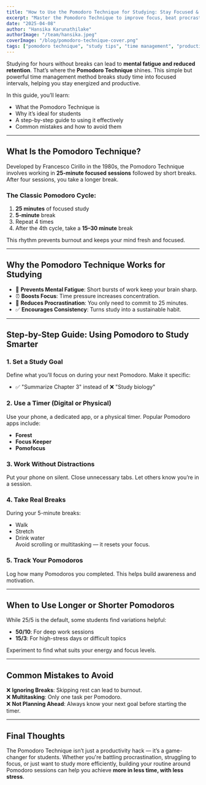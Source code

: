 ```yaml
---
title: "How to Use the Pomodoro Technique for Studying: Stay Focused & Avoid Burnout"
excerpt: "Master the Pomodoro Technique to improve focus, beat procrastination, and study in short, effective bursts. Perfect for students and exam prep."
date: "2025-04-08"
author: "Hansika Karunathilake"
authorImage: "/team/hansika.jpeg"
coverImage: "/blog/pomodoro-technique-cover.png"
tags: ["pomodoro technique", "study tips", "time management", "productivity", "study tools"]
---
```




Studying for hours without breaks can lead to **mental fatigue and reduced retention**. That’s where the **Pomodoro Technique** shines. This simple but powerful time management method breaks study time into focused intervals, helping you stay energized and productive.

In this guide, you’ll learn:  
- What the Pomodoro Technique is  
- Why it’s ideal for students  
- A step-by-step guide to using it effectively  
- Common mistakes and how to avoid them  

---

## What Is the Pomodoro Technique?  

Developed by Francesco Cirillo in the 1980s, the Pomodoro Technique involves working in **25-minute focused sessions** followed by short breaks. After four sessions, you take a longer break.

### The Classic Pomodoro Cycle:  
1. **25 minutes** of focused study  
2. **5-minute** break  
3. Repeat 4 times  
4. After the 4th cycle, take a **15–30 minute** break  

This rhythm prevents burnout and keeps your mind fresh and focused.

---

## Why the Pomodoro Technique Works for Studying  

- 🧠 **Prevents Mental Fatigue**: Short bursts of work keep your brain sharp.  
- ⏰ **Boosts Focus**: Time pressure increases concentration.  
- 🚫 **Reduces Procrastination**: You only need to commit to 25 minutes.  
- ✅ **Encourages Consistency**: Turns study into a sustainable habit.  

---

## Step-by-Step Guide: Using Pomodoro to Study Smarter  

### 1. Set a Study Goal  
Define what you’ll focus on during your next Pomodoro. Make it specific:  
- ✅ "Summarize Chapter 3" instead of ❌ "Study biology"

### 2. Use a Timer (Digital or Physical)  
Use your phone, a dedicated app, or a physical timer. Popular Pomodoro apps include:  
- **Forest**  
- **Focus Keeper**  
- **Pomofocus**  

### 3. Work Without Distractions  
Put your phone on silent. Close unnecessary tabs. Let others know you’re in a session.

### 4. Take Real Breaks  
During your 5-minute breaks:  
- Walk  
- Stretch  
- Drink water  
Avoid scrolling or multitasking — it resets your focus.

### 5. Track Your Pomodoros  
Log how many Pomodoros you completed. This helps build awareness and motivation.

---

## When to Use Longer or Shorter Pomodoros  

While 25/5 is the default, some students find variations helpful:  
- **50/10**: For deep work sessions  
- **15/3**: For high-stress days or difficult topics  

Experiment to find what suits your energy and focus levels.

---

## Common Mistakes to Avoid  

❌ **Ignoring Breaks**: Skipping rest can lead to burnout.  
❌ **Multitasking**: Only one task per Pomodoro.  
❌ **Not Planning Ahead**: Always know your next goal before starting the timer.  

---

## Final Thoughts  

The Pomodoro Technique isn’t just a productivity hack — it’s a game-changer for students. Whether you're battling procrastination, struggling to focus, or just want to study more efficiently, building your routine around Pomodoro sessions can help you achieve **more in less time, with less stress**.

